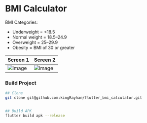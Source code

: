 # BMI Calculator

BMI Categories:
- Underweight = <18.5
- Normal weight = 18.5–24.9
- Overweight = 25–29.9
- Obesity = BMI of 30 or greater

| Screen 1 | Screen 2 |
| -- | -- |
| ![image](https://user-images.githubusercontent.com/7611746/185470942-1c4e5d3b-4550-440a-8463-9c5c6a3e1202.png) | ![image](https://user-images.githubusercontent.com/7611746/185470969-63e5f706-cfd0-45d5-b647-fdc1b6f0d551.png) |


### Build Project

```bash
## Clone 
git clone git@github.com:kingRayhan/flutter_bmi_calculator.git


## Build APK
flutter build apk --release

```
